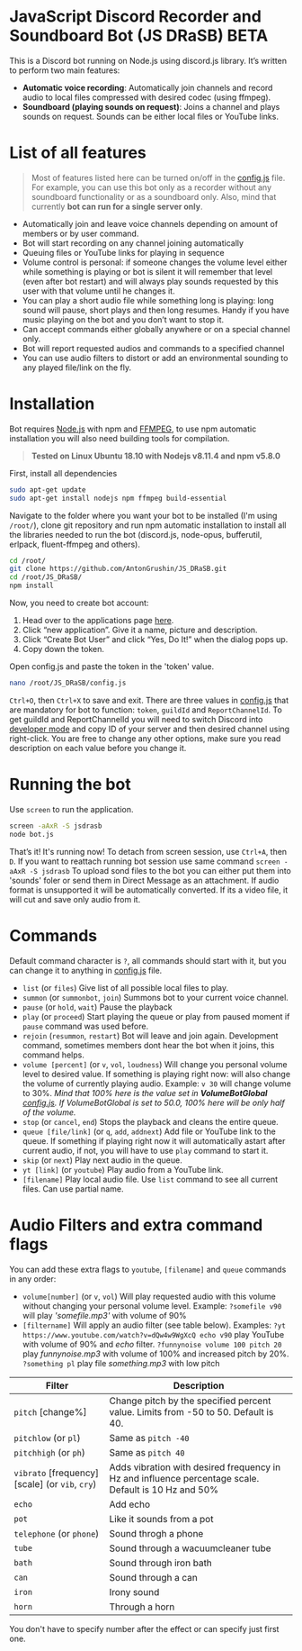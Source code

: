 ﻿# JavaScript Discord Recorder and Soundboard Bot (JS DRaSB) BETA
This is a Discord bot running on Node.js using discord.js library. It’s written to perform two main features:
  -  __**Automatic voice recording**__: Automatically join channels and record audio to local files compressed with desired codec (using ffmpeg).
  -  __**Soundboard (playing sounds on request)**__: Joins a channel and plays sounds on request. Sounds can be either local files or YouTube links.
# List of all features
> Most of features listed here can be turned on/off in the [config.js]( https://github.com/AntonGrushin/JS_DRaSB/blob/master/config.js) file.
> For example, you can use this bot only as a recorder without any soundboard functionality
> or as a soundboard only. Also, mind that currently **bot can run for a single server only**.
  -  Automatically join and leave voice channels depending on amount of members or by user command.
  -  Bot will start recording on any channel joining automatically
  -  Queuing files or YouTube links for playing in sequence
  -  Volume control is personal: if someone changes the volume level either while something is playing or bot is silent it will remember that level (even after bot restart) and will always play sounds requested by this user with that volume until he changes it.
  -  You can play a short audio file while something long is playing: long sound will pause, short plays and then long resumes. Handy if you have music playing on the bot and you don’t want to stop it.
  -  Can accept commands either globally anywhere or on a special channel only.
  -  Bot will report requested audios and commands to a specified channel
  -  You can use audio filters to distort or add an environmental sounding to any played file/link on the fly.

# Installation
Bot requires [Node.js](https://nodejs.org/) with npm and [FFMPEG](https://www.ffmpeg.org/), to use npm automatic installation you will also need building tools for compilation.
> **Tested on Linux Ubuntu 18.10 with Nodejs v8.11.4 and npm v5.8.0**

First, install all dependencies
```sh
sudo apt-get update
sudo apt-get install nodejs npm ffmpeg build-essential
```
Navigate to the folder where you want your bot to be installed (I'm using `/root/`), clone git repository and run npm automatic installation to install all the  libraries needed to run the bot (discord.js, node-opus, bufferutil, erlpack, fluent-ffmpeg and others).
```sh
cd /root/
git clone https://github.com/AntonGrushin/JS_DRaSB.git
cd /root/JS_DRaSB/
npm install
```
Now, you need to create bot account:
1. Head over to the applications page [here](https://discordapp.com/developers/applications/me).
2. Click “new application”. Give it a name, picture and description.
3. Click “Create Bot User” and click “Yes, Do It!” when the dialog pops up.
4. Copy down the token.

Open config.js and paste the token in the 'token' value.
```sh
nano /root/JS_DRaSB/config.js
```
`Ctrl+O`, then `Ctrl+X` to save and exit.
There are three values in [config.js]( https://github.com/AntonGrushin/JS_DRaSB/blob/master/config.js) that are mandatory for bot to function: `token`, `guildId` and `ReportChannelId`.
To get guildId and ReportChannelId you will need to switch Discord into [developer mode](https://discordia.me/developer-mode) and copy ID of your server and then desired channel using right-click. 
You are free to change any other options, make sure you read description on each value before you change it.

# Running the bot
Use `screen` to run the application.
```sh
screen -aAxR -S jsdrasb
node bot.js
```
That’s it! It's running now!
To detach from screen session, use `Ctrl+A`, then `D`. If you want to reattach running bot session use same command ```screen -aAxR -S jsdrasb```
To upload sond files to the bot you can either put them into 'sounds' foler or send them in Direct Message as an attachment. If audio format is unsupported it will be automatically converted. If its a video file, it will cut and save only audio from it.

# Commands
Default command character is `?`, all commands should start with it, but you can change it to anything in [config.js]( https://github.com/AntonGrushin/JS_DRaSB/blob/master/config.js) file.
* `list` (or `files`) Give list of all possible local files to play. 
* `summon` (or `summonbot`, `join`) Summons bot to your current voice channel.
* `pause` (or `hold`, `wait`) Pause the playback
* `play` (or `proceed`) Start playing the queue or play from paused moment if `pause` command was used before.
* `rejoin` (`resummon`, `restart`) Bot will leave and join again. Development command, sometimes members dont hear the bot when it joins, this command helps.
* `volume [percent]`  (or `v`, `vol`, `loudness`) Will change you personal volume level to desired value. If something is playing right now: will also change the volume of currently playing audio. 
Example: `v 30` will change volume to 30%. *Mind that 100% here is the value set in __VolumeBotGlobal__ [config.js]( https://github.com/AntonGrushin/JS_DRaSB/blob/master/config.js). If VolumeBotGlobal is set to 50.0, 100% here will be only half of the volume.*
* `stop` (or `cancel`, `end`) Stops the playback and cleans the entire queue.
* `queue [file/link]` (or `q`, `add`, `addnext`) Add file or YouTube link to the queue. If something if playing right now it will automatically astart after current audio, if not, you will have to use `play` command to start it.
* `skip` (or `next`) Play next audio in the queue.
* `yt [link]` (or `youtube`) Play audio from a YouTube link.
* `[filename]` Play local audio file. Use `list` command to see all current files. Can use partial name.

# Audio Filters and extra command flags
You can add these extra flags to `youtube`, `[filename]` and `queue` commands in any order:
* `volume[number]` (or `v`, `vol`) Will play requested audio with this volume without changing your personal volume level.
Example: `?somefile v90` will play *'somefile.mp3'* with volume of 90%
* `[filtername]` Will apply an audio filter (see table below).
Examples: 
`?yt https://www.youtube.com/watch?v=dQw4w9WgXcQ echo v90` play YouTube with volume of 90% and *echo* filter.
`?funnynoise volume 100 pitch 20` play *funnynoise.mp3* with volume of 100% and increased pitch by 20%.
`?something pl` play file *something.mp3* with low pitch

| Filter | Description |
| ------ | ------ |
|`pitch` [change%]| Change pitch by the specified percent value. Limits from -50 to 50. Default is 40.
|`pitchlow` (or `pl`)|Same as `pitch -40`|
|`pitchhigh` (or `ph`)|Same as `pitch 40`|
|`vibrato` [frequency] [scale] (or `vib`, `cry`)| Adds vibration with desired frequency in Hz and influence percentage scale. Default is 10 Hz and 50%|
|`echo`|Add echo|
|`pot`|Like it sounds from a pot|
|`telephone` (or `phone`)|Sound throgh a phone|
|`tube`|Sound through a wacuumcleaner tube|
|`bath`|Sound through iron bath|
|`can`|Sound through a can|
|`iron`|Irony sound|
|`horn`|Through a horn|
You don't have to specify number after the effect or can specify just first one.
